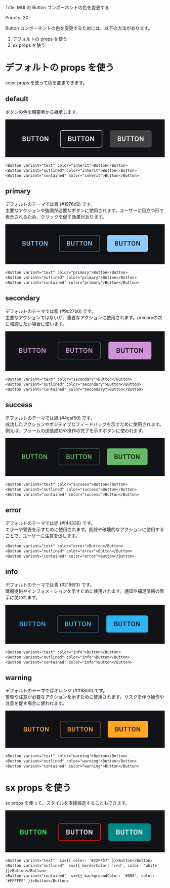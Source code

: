 Title: MUI の Button コンポーネントの色を変更する

Priority: 30

Button コンポーネントの色を変更するためには、以下の方法があります。  

1. デフォルトの props を使う
3. sx props を使う

# デフォルトの props を使う

color props を使って色を変更できます。  

## default  

ボタンの色を親要素から継承します.  

![default color](./color_default.png)

```tsx
<Button variant="text" color="inherit">Button</Button>
<Button variant="outlined" color="inherit">Button</Button>
<Button variant="contained" color="inherit">Button</Button>
```

## primary

デフォルトのテーマでは青 (#1976d2) です。  
主要なアクションや強調が必要なボタンに使用されます。ユーザーに目立つ形で表示されるため、クリックを促す効果があります。  

![primary color](./color_primary.png)


```tsx
<Button variant="text" color="primary">Button</Button>
<Button variant="outlined" color="primary">Button</Button>
<Button variant="contained" color="primary">Button</Button>
```

## secondary

デフォルトのテーマでは紫 (#9c27b0) です。  
主要なアクションではないが、重要なアクションに使用されます。primaryの次に強調したい場合に使います。  

![secondary color](./color_secondary.png)

```tsx
<Button variant="text" color="secondary">Button</Button>
<Button variant="outlined" color="secondary">Button</Button>
<Button variant="contained" color="secondary">Button</Button>
```

## success

デフォルトのテーマでは緑 (#4caf50) です。  
成功したアクションやポジティブなフィードバックを示すために使用されます。例えば、フォームの送信成功や操作の完了を示すボタンに使われます。  

![success color](./color_success.png)

```tsx
<Button variant="text" color="success">Button</Button>
<Button variant="outlined" color="success">Button</Button>
<Button variant="contained" color="success">Button</Button>
```

## error

デフォルトのテーマでは赤 (#f44336) です。  
エラーや警告を示すために使用されます。削除や破壊的なアクションに使用することで、ユーザーに注意を促します。  

```tsx
<Button variant="text" color="error">Button</Button>
<Button variant="outlined" color="error">Button</Button>
<Button variant="contained" color="error">Button</Button>
```

## info

デフォルトのテーマでは青 (#2196f3) です。  
情報提供やインフォメーションを示すために使用されます。通知や補足情報の表示に使われます。

![info color](./color_info.png)

```tsx
<Button variant="text" color="info">Button</Button>
<Button variant="outlined" color="info">Button</Button>
<Button variant="contained" color="info">Button</Button>
```

## warning

デフォルトのテーマではオレンジ (#ff9800) です。  
警告や注意が必要なアクションを示すために使用されます。リスクを伴う操作や注意を促す場合に使われます。  

![warning color](./color_warning.png)

```tsx
<Button variant="text" color="warning">Button</Button>
<Button variant="outlined" color="warning">Button</Button>
<Button variant="contained" color="warning">Button</Button>
```

# sx props を使う

sx props を使って、スタイルを直接設定することもできます。

![sx color](./color_sx.png)

```tsx
<Button variant="text"  sx={{ color: '#22FF57' }}>Button</Button>
<Button variant="outlined"  sx={{ borderColor: 'red', color: 'white' }}>Button</Button>
<Button variant="contained"  sx={{ backgroundColor: '#088', color: '#FFFFFF' }}>Button</Button>
```

